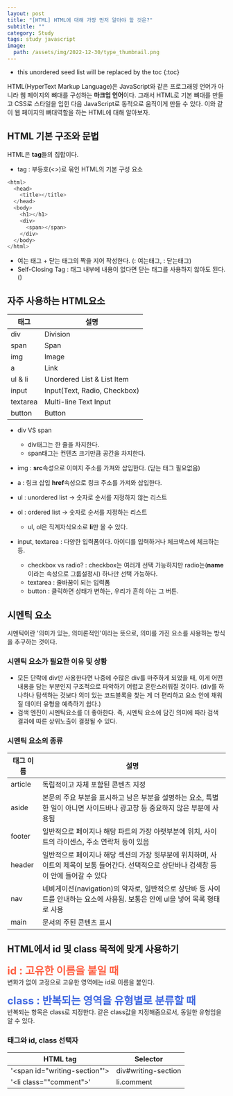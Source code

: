 ```yaml
---
layout: post
title: "[HTML] HTML에 대해 가장 먼저 알아야 할 것은?"
subtitle: ""
category: Study
tags: study javascript
image:
  path: /assets/img/2022-12-30/type_thumbnail.png
---
```


* this unordered seed list will be replaced by the toc
{:toc}

<!--more-->

HTML(HyperText Markup Language)은 JavaScript와 같은 프로그래밍 언어가 아니라 웹 페이지의 뼈대를 구성하는 **마크업 언어**이다. 그래서 HTML로 기본 뼈대를 만들고 CSS로 스타일을 입힌 다음 JavaScript로 동적으로 움직이게 만들 수 있다. 이와  같이 웹 페이지의 뼈대역할을 하는 HTML에 대해 알아보자.

## HTML 기본 구조와 문법
HTML은 **tag**들의 집합이다.  
- tag : 부등호(<>)로 묶인 HTML의 기본 구성 요소
```JavaScript
<html>
  <head>
    <title></title>
  </head>
  <body>
    <h1></h1>
    <div>
      <span></span>
    </div>
  </body>
</html>
```
- 여는 태그 + 닫는 태그의 짝을 지어 작성한다. (<tags>: 여는태그, </tags> : 닫는태그)
- Self-Closing Tag : 태그 내부에 내용이 없다면 닫는 태그를 사용하지 않아도 된다. (<tag />)

## 자주 사용하는 HTML요소

|태그|설명|
|---|---|
|div|Division|
|span|Span|
|img|Image|
|a|Link|
|ul & li|Unordered List & List Item|
|input|Input(Text, Radio, Checkbox)|
|textarea|Multi-line Text Input|
|button|Button|


- div VS span
  - div태그는 한 줄을 차지한다.
  - span태그는 컨텐츠 크기만큼 공간을 차지한다.


- img : **src**속성으로 이미지 주소를 가져와 삽입한다. (닫는 태그 필요없음)


- a : 링크 삽입 **href**속성으로 링크 주소를 가져와 삽입한다.


- ul : unordered list -> 숫자로 순서를 지정하지 않는 리스트


- ol : ordered list -> 숫자로 순서를 지정하는 리스트
  - ul, ol은 직계자식요소로 **li**만 올 수 있다.  


- input, textarea : 다양한 입력폼이다. 아이디를 입력하거나 체크박스에 체크하는 등.
  - checkbox vs radio? : checkbox는 여러개 선택 가능하지만 radio는(**name**이라는 속성으로 그룹설정시) 하나만 선택 가능하다.
  - textarea : 줄바꿈이 되는 입력폼
  - button : 클릭하면 상태가 변하는, 우리가 흔히 아는 그 버튼.



## 시멘틱 요소
시멘틱이란 '의미가 있는, 의미론적인'이라는 뜻으로, 의미를 가진 요소를 사용하는 방식을 추구하는 것이다.  

### 시멘틱 요소가 필요한 이유 및 상황
- 모든 단락에 div만 사용한다면 나중에 수많은 div를 마주하게 되었을 때, 이게 어떤 내용을 담는 부분인지 구조적으로 파악하기 어렵고 혼란스러워질 것이다. (div를 하나하나 탐색하는 것보다 의미 있는 코드블록을 찾는 게 더 편리하고 요소 안에 채워질 데이터 유형을 예측하기 쉽다.)
- 검색 엔진이 시멘틱요소를 더 좋아한다. 즉, 시멘틱 요소에 담긴 의미에 따라 검색 결과에 따른 상위노출이 결정될 수 있다.  


### 시멘틱 요소의 종류

|태그 이름|설명|
|--|--|
|article|독립적이고 자체 포함된 콘텐츠 지정|
|aside|본문의 주요 부분을 표시하고 남은 부분을 설명하는 요소, 특별한 일이 아니면 사이드바나 광고창 등 중요하지 않은 부분에 사용됨|
|footer|일반적으로 페이지나 해당 파트의 가장 아랫부분에 위치, 사이트의 라이센스, 주소 연락처 등이 있음|
|header|일반적으로 페이지나 해당 섹션의 가장 윗부분에 위치하며, 사이트의 제목이 보통 들어간다. 선택적으로 상단바나 검색창 등이 안에 들어갈 수 있다|
|nav|네비게이션(navigation)의 약자로, 일반적으로 상단바 등 사이트를 안내하는 요소에 사용됨. 보통은 안에 ul을 넣어 목록 형태로 사용|
|main|문서의 주된 콘텐츠 표시|


## HTML에서 id 및 class 목적에 맞게 사용하기

**<span style="color: tomato; font-size: 24px">id : 고유한 이름을 붙일 때</span>**  
변화가 없이 고정으로 고유한 영역에는 id로 이름을 붙인다.  

**<span style="color: royalblue; font-size: 24px">class : 반복되는 영역을 유형별로 분류할 때</span>**  
반복되는 항목은 class로 지정한다. 같은 class값을 지정해줌으로서, 동일한 유형임을 알 수 있다.


### 태그와 id, class 선택자

|HTML tag|Selector|
|--------|--------|
|'<span id="writing-section"'>|div#writing-section|
|'<li class=""comment">'|li.comment|
